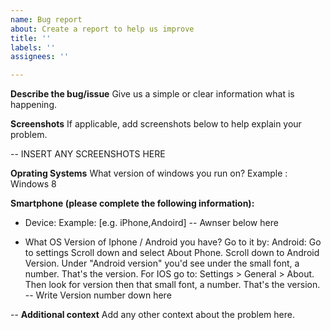 ```yaml
---
name: Bug report
about: Create a report to help us improve
title: ''
labels: ''
assignees: ''

---
```


**Describe the bug/issue**
Give us a simple or clear information what is happening.

**Screenshots**
If applicable, add screenshots below to help explain your problem.

-- INSERT ANY SCREENSHOTS HERE







**Oprating Systems**
What version of windows you run on?
Example : Windows 8


**Smartphone (please complete the following information):**
 - Device: Example: [e.g. iPhone,Andoird] -- Awnser below here
 
 
 - What OS Version of Iphone / Android you have?
Go to it by: Android: 
Go to settings
Scroll down and select About Phone.
Scroll down to Android Version.
Under "Android version" you'd see under the small font, a number. That's the version.
For IOS go to:
Settings > General > About.
Then look for version then that small font, a number. That's the version.
-- Write Version number down here
 
--
**Additional context**
Add any other context about the problem here.
